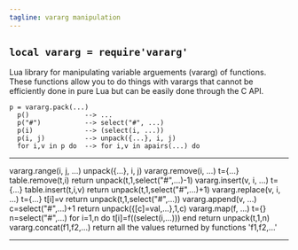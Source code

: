 ```yaml
---
tagline: vararg manipulation
---
```


## `local vararg = require'vararg'`

Lua library for manipulating variable arguements (vararg) of functions.
These functions allow you to do things with varargs that cannot be
efficiently done in pure Lua but can be easily done through the C API.

~~~{.lua}
p = vararg.pack(...)
  p()              --> ...
  p("#")           --> select("#", ...)
  p(i)             --> (select(i, ...))
  p(i, j)          --> unpack({...}, i, j)
  for i,v in p do  --> for i,v in apairs(...) do
~~~

----------------------------- --------------------------------------------------------
vararg.range(i, j, ...)       unpack({...}, i, j)
vararg.remove(i, ...)         t={...} table.remove(t,i) return unpack(t,1,select("#",...)-1)
vararg.insert(v, i, ...)      t={...} table.insert(t,i,v) return unpack(t,1,select("#",...)+1)
vararg.replace(v, i, ...)     t={...} t[i]=v return unpack(t,1,select("#",...))
vararg.append(v, ...)         c=select("#",...)+1 return unpack({[c]=val,...},1,c)
vararg.map(f, ...)            t={} n=select("#",...) for i=1,n do t[i]=f((select(i,...))) end return unpack(t,1,n)
vararg.concat(f1,f2,...)      return all the values returned by functions 'f1,f2,...'
----------------------------- --------------------------------------------------------
